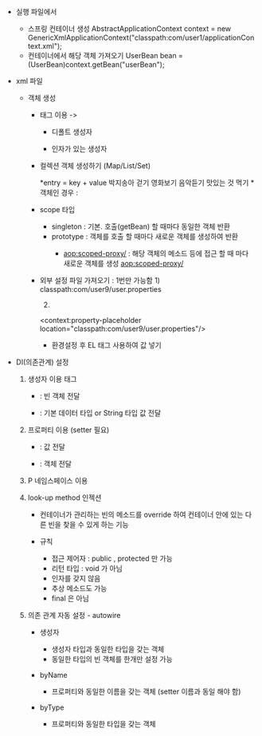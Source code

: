 <SPRING>

- 실행 파일에서 
  - 스프링 컨테이너 생성 
    AbstractApplicationContext context = new GenericXmlApplicationContext("classpath:com/user1/applicationContext.xml");
  - 컨테이너에서 해당 객체 가져오기 
    UserBean bean = (UserBean)context.getBean("userBean");
  
- xml 파일 
  - 객체 생성 
    - <bean> 태그 이용 
       -> <bean id="userService" class="com.user1.UserServiceImpl"/>  
    
		- 디폴트 생성자
		  <bean id="userService" class="com.user2.UserServiceImpl">
				<property name="name" value="우우진"/>
				<property name="tel" value="010"/>
				<property name="age" value="25"/>
		  </bean>		
	
		- 인자가 있는 생성자 
		  <bean id="userService" class="com.user2.UserServiceImpl">
				<constructor-arg value="자바"/>
				<constructor-arg value="010"/>
				<constructor-arg value="19"/>
		  </bean> 		

    - 컬렉션 객체 생성하기 (Map/List/Set)	
	
		 <bean id="userService" class="com.user4.UserServiceImpl">
			<property name="name" value="홍자바"/>
			<property name="address">
				<map>				
					<entry>  *entry = key + value
						<key><value>박지송아</value></key>					
						<ref bean="user1"/>    
					</entry>
					<entry key="혜화" value-ref="user2"/>
					<entry key="우진" value-ref="user3"/>			
				</map>	
			</property>
			<property name="hobby">
				<list>				
					<value>걷기</value>    
					<value>영화보기</value>
					<value>음악듣기</value>
					<value>맛있는 것 먹기</value>		*객체인 경우 : <ref bean="객체명"/>
				</list>
			</property>
		</bean>  

    - scope 타입 
	  - singleton : 기본. 호출(getBean) 할 때마다 동일한 객체 반환 
	  - prototype : 객체를 호출 할 때마다 새로운 객체를 생성하여 반환 
	     <bean id="music" class="com.user6.Music" scope="prototype"/> 	
		 - <aop:scoped-proxy/> 
		    : 해당 객체의 메소드 등에 접근 할 때 마다 새로운 객체를 생성 
			  <bean id="music" class="com.user7.Music" scope="prototype">
					<aop:scoped-proxy/>
			  </bean>	

    - 외부 설정 파일 가져오기 : 1번만 가능함 
      1) 
        <bean class="org.springframework.beans.factory.config.PropertyPlaceholderConfigurer">
	 		<property name="locations">
	 			<value>classpath:com/user9/user.properties</value>
	 		</property> 	
 		</bean>  

      2) 
        <context:property-placeholder location="classpath:com/user9/user.properties"/>	  		
		
		* 환경설정 후 EL 태그 사용하여 값 넣기
			<bean id="userService" class="com.user9.UserServiceImpl">
				<property name="name" value="${name}"/>
				<property name="tel"  value="${tel}"/>
				<property name="age"  value="${age}"/>
			</bean>
	 
	 
- DI(의존관계) 설정
    1) 생성자 이용 <constructor-arg> 태그  
	   - <ref> : 빈 객체 전달
	   - <value> : 기본 데이터 타입 or String 타입 값 전달 
	
		  <bean id="userBean" class="com.user1.UserBean">        	
				<constructor-arg ref="userService"/>		
		  </bean>
	  
	2) 프로퍼티 이용 (setter 필요)
	   - <property> : 값 전달 
	   - <ref> : 객체 전달 
	   
		  <bean id="userBean" class="com.user2.UserBean">
				<property name="userService" ref="userService"/>	
		  </bean>
  
    3) P 네임스페이스 이용 
		<bean id="userBean" class="com.user3.UserBean" p:userService-ref="userService"/>
		
	4) look-up method 인젝션 
       - 컨테이너가 관리하는 빈의 메소드를 override 하여 컨테이너 안에 있는 다른 빈을 찾을 수 있게 하는 기능 
	   - 규칙 
	     - 접근 제어자 : public , protected 만 가능 
		 - 리턴 타입 : void 가 아님 
		 - 인자를 갖지 않음 
		 - 추상 메소드도 가능 
		 - final 은 아님 
		 
		 <bean id="pizzaShop" class="com.user8.PizzaShop">
			<lookup-method name="makePizza" bean="pizza"/>
			<lookup-method name="makeVeggiePizza" bean="veggiePizza"/>
		</bean>
	  
	5) 의존 관계 자동 설정 
	  - autowire 
	    - 생성자  
	      - 생성자 타입과 동일한 타입을 갖는 객체
	      - 동일한 타입의 빈 객체를 한개만 설정 가능 
			<bean id="userBean1" class="com.user5.UserBean" autowire="constructor"/>
	  
	   - byName 
	     - 프로퍼티와 동일한 이름을 갖는 객체 (setter 이름과 동일 해야 함)
		  <bean id="userBean2" class="com.user5.UserBean2" autowire="byName"/>	
       - byType 
	     - 프로퍼티와 동일한 타입을 갖는 객체			
	  
